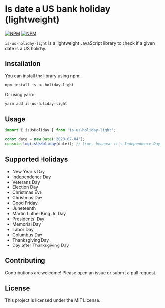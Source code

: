 # Is date a US bank holiday (lightweight)

[![NPM](https://img.shields.io/npm/v/is-us-holiday-light.svg "NPM package version")](https://www.npmjs.com/package/is-us-holiday-light)
[![NPM](https://img.shields.io/npm/dt/is-us-holiday-light.svg "NPM package downloads")](https://www.npmjs.com/package/is-us-holiday-light)

`is-us-holiday-light` is a lightweight JavaScript library to check if a given date is a US holiday.

## Installation

You can install the library using npm:

```bash
npm install is-us-holiday-light
```

Or using yarn:

```bash
yarn add is-us-holiday-light
```

## Usage

```javascript
import { isUsHoliday } from 'is-us-holiday-light';

const date = new Date('2023-07-04');
console.log(isUsHoliday(date)); // true, because it's Independence Day
```

## Supported Holidays

- New Year's Day
- Independence Day
- Veterans Day
- Election Day
- Christmas Eve
- Christmas Day
- Good Friday
- Juneteenth
- Martin Luther King Jr. Day
- Presidents' Day
- Memorial Day
- Labor Day
- Columbus Day
- Thanksgiving Day
- Day after Thanksgiving Day


## Contributing

Contributions are welcome! Please open an issue or submit a pull request.

## License

This project is licensed under the MIT License.

